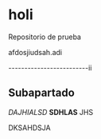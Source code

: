 # holi
Repositorio de prueba



afdosjiudsah.adi


-------------------------ii
## Subapartado

_DAJHIALSD_
**SDHLAS**
JHS


DKSAHDSJA
